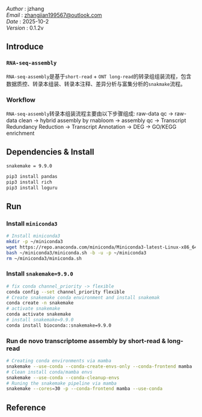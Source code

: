 *Author*  : jzhang  
*Email*   : zhangjian199567@outlook.com  
*Date*    : 2025-10-2  
*Version* : 0.1.2v
## Introduce
### `RNA-seq-assembly`
`RNA-seq-assembly`是基于`short-read` + `ONT long-read`的转录组组装流程，包含数据质控、转录本组装、转录本注释、差异分析与富集分析的`snakmake`流程。
### Workflow
`RNA-seq-assembly`转录本组装流程主要由以下步骤组成:
raw-data qc -> raw-data clean -> hybrid assembly by rnabloom -> assembly qc -> Transcript Redundancy Reduction -> Transcript Annotation -> DEG -> GO/KEGG enrichment
## Dependencies & Install
`snakemake = 9.9.0`
```bash
pip3 install pandas
pip3 install rich
pip3 install loguru
```
## Run
### Install `miniconda3`
```bash 
# Install miniconda3
mkdir -p ~/miniconda3
wget https://repo.anaconda.com/miniconda/Miniconda3-latest-Linux-x86_64.sh -O ~/miniconda3/miniconda.sh
bash ~/miniconda3/miniconda.sh -b -u -p ~/miniconda3
rm ~/miniconda3/miniconda.sh
```
### Install `snakemake=9.9.0`
```bash
# fix conda channel_priority -> flexible
conda config --set channel_priority flexible
# Create snakemake conda environment and install snakemak
conda create -n snakemake
# activate snakemake
conda activate snakemake
# install snakemake=9.9.0
conda install bioconda::snakemake=9.9.0
```
### Run de novo transcriptome assembly by short-read & long-read
```bash
# Creating conda environments via mamba
snakemake --use-conda --conda-create-envs-only --conda-frontend mamba
# Clean install conda/mamba envs
snakemake --use-conda --conda-cleanup-envs
# Runing the snakemake pipeline via mamba
snakemake --cores=30 -p --conda-frontend mamba --use-conda
```
## Reference